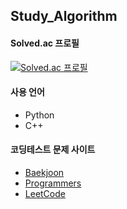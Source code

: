 ## Study_Algorithm

#### Solved.ac 프로필
[![Solved.ac 프로필](http://mazassumnida.wtf/api/generate_badge?boj=otwooo)](https://solved.ac/otwooo)

#### 사용 언어

  - Python
  - C++

#### 코딩테스트 문제 사이트

  - [Baekjoon](https://www.acmicpc.net/)
  - [Programmers](https://programmers.co.kr/)
  - [LeetCode](https://leetcode.com/)
